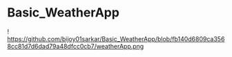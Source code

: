 # Basic_WeatherApp
! https://github.com/bijoy01sarkar/Basic_WeatherApp/blob/fb140d6809ca3568cc81d7d6dad79a48dfcc0cb7/weatherApp.png
